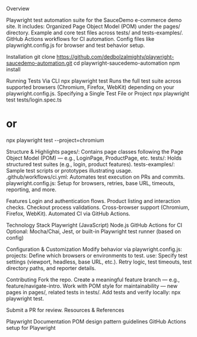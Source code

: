 Overview

Playwright test automation suite for the SauceDemo
 e-commerce demo site. It includes:
Organized Page Object Model (POM) under the pages/ directory.
Example and core test files across tests/ and tests-examples/.
GitHub Actions workflows for CI automation.
Config files like playwright.config.js for browser and test behavior setup.

Installation
git clone https://github.com/dedbolzalmighty/playwright-saucedemo-automation.git
cd playwright-saucedemo-automation
npm install

Running Tests
Via CLI
npx playwright test
Runs the full test suite across supported browsers (Chromium, Firefox, WebKit) depending on your playwright.config.js.
Specifying a Single Test File or Project
npx playwright test tests/login.spec.ts
# or
npx playwright test --project=chromium

Structure & Highlights
pages/: Contains page classes following the Page Object Model (POM) — e.g., LoginPage, ProductPage, etc.
tests/: Holds structured test suites (e.g., login, product features).
tests-examples/: Sample test scripts or prototypes illustrating usage.
.github/workflows/ci.yml: Automates test execution on PRs and commits.
playwright.config.js: Setup for browsers, retries, base URL, timeouts, reporting, and more.

Features
Login and authentication flows.
Product listing and interaction checks.
Checkout process validations.
Cross-browser support (Chromium, Firefox, WebKit).
Automated CI via GitHub Actions.

Technology Stack
Playwright (JavaScript)
Node.js
GitHub Actions for CI
Optional: Mocha/Chai, Jest, or built-in Playwright test runner (based on config)

Configuration & Customization
Modify behavior via playwright.config.js:
projects: Define which browsers or environments to test.
use: Specify test settings (viewport, headless, base URL, etc.).
Retry logic, test timeouts, test directory paths, and reporter details.

Contributing
Fork the repo.
Create a meaningful feature branch — e.g., feature/navigate-intro.
Work with POM style for maintainability — new pages in pages/, related tests in tests/.
Add tests and verify locally: npx playwright test.

Submit a PR for review.
Resources & References

Playwright Documentation
POM design pattern guidelines
GitHub Actions setup for Playwright
